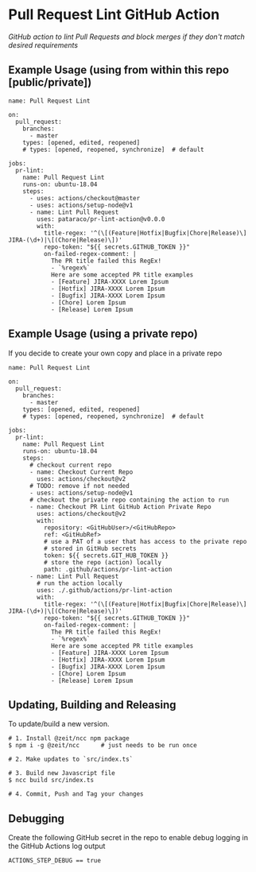 # Pull Request Lint GitHub Action

_GitHub action to lint Pull Requests and block merges if they don't match desired requirements_

## Example Usage (using from within this repo [public/private])

```
name: Pull Request Lint

on:
  pull_request:
    branches:
      - master
    types: [opened, edited, reopened]
    # types: [opened, reopened, synchronize]  # default

jobs:
  pr-lint:
    name: Pull Request Lint
    runs-on: ubuntu-18.04
    steps:
      - uses: actions/checkout@master
      - uses: actions/setup-node@v1
      - name: Lint Pull Request
        uses: pataraco/pr-lint-action@v0.0.0
        with:
          title-regex: '^(\[(Feature|Hotfix|Bugfix|Chore|Release)\] JIRA-(\d+)|\[(Chore|Release)\])'
          repo-token: "${{ secrets.GITHUB_TOKEN }}"
          on-failed-regex-comment: |
            The PR title failed this RegEx!
            - `%regex%`
            Here are some accepted PR title examples
            - [Feature] JIRA-XXXX Lorem Ipsum
            - [Hotfix] JIRA-XXXX Lorem Ipsum
            - [Bugfix] JIRA-XXXX Lorem Ipsum
            - [Chore] Lorem Ipsum
            - [Release] Lorem Ipsum
```

## Example Usage (using a private repo)

If you decide to create your own copy and place in a private repo

```
name: Pull Request Lint

on:
  pull_request:
    branches:
      - master
    types: [opened, edited, reopened]
    # types: [opened, reopened, synchronize]  # default

jobs:
  pr-lint:
    name: Pull Request Lint
    runs-on: ubuntu-18.04
    steps:
      # checkout current repo
      - name: Checkout Current Repo
        uses: actions/checkout@v2
      # TODO: remove if not needed
      - uses: actions/setup-node@v1
      # checkout the private repo containing the action to run
      - name: Checkout PR Lint GitHub Action Private Repo
        uses: actions/checkout@v2
        with:
          repository: <GitHubUser>/<GitHubRepo>
          ref: <GitHubRef>
          # use a PAT of a user that has access to the private repo
          # stored in GitHub secrets
          token: ${{ secrets.GIT_HUB_TOKEN }}
          # store the repo (action) locally
          path: .github/actions/pr-lint-action
      - name: Lint Pull Request
        # run the action locally
        uses: ./.github/actions/pr-lint-action
        with:
          title-regex: '^(\[(Feature|Hotfix|Bugfix|Chore|Release)\] JIRA-(\d+)|\[(Chore|Release)\])'
          repo-token: "${{ secrets.GITHUB_TOKEN }}"
          on-failed-regex-comment: |
            The PR title failed this RegEx!
            - `%regex%`
            Here are some accepted PR title examples
            - [Feature] JIRA-XXXX Lorem Ipsum
            - [Hotfix] JIRA-XXXX Lorem Ipsum
            - [Bugfix] JIRA-XXXX Lorem Ipsum
            - [Chore] Lorem Ipsum
            - [Release] Lorem Ipsum
```

## Updating, Building and Releasing

To update/build a new version.

```
# 1. Install @zeit/ncc npm package
$ npm i -g @zeit/ncc      # just needs to be run once

# 2. Make updates to `src/index.ts`

# 3. Build new Javascript file
$ ncc build src/index.ts

# 4. Commit, Push and Tag your changes
```

## Debugging

Create the following GitHub secret in the repo to enable debug logging
in the GitHub Actions log output

`ACTIONS_STEP_DEBUG == true`


